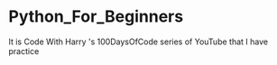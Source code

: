 # Python_For_Beginners
It is Code With Harry 's 100DaysOfCode series of YouTube that I have practice
